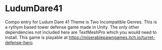 # LudumDare41
Compo entry for Ludum Dare 41
Theme is Two Incompatible Genres.
This is a rythym based tower defense game made in Unity.
The only other dependencies not included here are TextMeshPro which you would need to install.
This game is playable at https://miserablepawngames.itch.io/turret-defense-hero.
